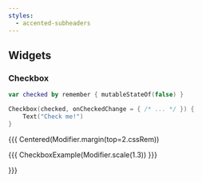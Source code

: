 ```yaml
---
styles:
  - accented-subheaders
---
```


## Widgets

### Checkbox

```kotlin
var checked by remember { mutableStateOf(false) }

Checkbox(checked, onCheckedChange = { /* ... */ }) {
    Text("Check me!")
}
```

{{{ Centered(Modifier.margin(top=2.cssRem))

{{{ CheckboxExample(Modifier.scale(1.3)) }}}

}}}
